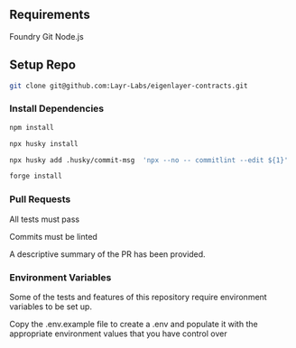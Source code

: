 
## Requirements

Foundry
Git
Node.js

## Setup Repo 

```bash
git clone git@github.com:Layr-Labs/eigenlayer-contracts.git
```

### Install Dependencies

```bash
npm install

npx husky install 

npx husky add .husky/commit-msg  'npx --no -- commitlint --edit ${1}'

forge install
```

### Pull Requests

All tests must pass

Commits must be linted

A descriptive summary of the PR has been provided.

### Environment Variables

Some of the tests and features of this repository require environment variables to be set up.

Copy the .env.example file to create a .env and populate it with the appropriate environment values that you have control over
